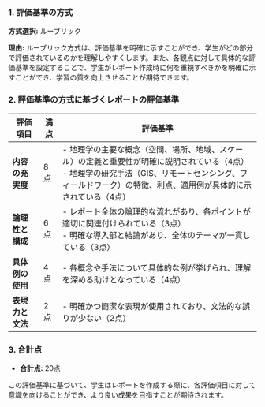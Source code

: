 ### 1. 評価基準の方式
**方式選択:** ルーブリック

**理由:** ルーブリック方式は、評価基準を明確に示すことができ、学生がどの部分で評価されているのかを理解しやすくします。また、各観点に対して具体的な評価基準を設定することで、学生がレポート作成時に何を重視すべきかを明確に示すことができ、学習の質を向上させることが期待できます。

### 2. 評価基準の方式に基づくレポートの評価基準

| 評価項目                     | 満点 | 評価基準                                                                                     |
|------------------------------|------|----------------------------------------------------------------------------------------------|
| **内容の充実度**             | 8点  | - 地理学の主要な概念（空間、場所、地域、スケール）の定義と重要性が明確に説明されている（4点）<br>- 地理学の研究手法（GIS、リモートセンシング、フィールドワーク）の特徴、利点、適用例が具体的に示されている（4点） |
| **論理性と構成**             | 6点  | - レポート全体の論理的な流れがあり、各ポイントが適切に関連付けられている（3点）<br>- 明確な導入部と結論があり、全体のテーマが一貫している（3点） |
| **具体例の使用**             | 4点  | - 各概念や手法について具体的な例が挙げられ、理解を深める助けとなっている（4点）                                          |
| **表現力と文法**             | 2点  | - 明確かつ簡潔な表現が使用されており、文法的な誤りが少ない（2点）                                                              |

### 3. 合計点
- **合計点:** 20点

この評価基準に基づいて、学生はレポートを作成する際に、各評価項目に対して意識を向けることができ、より良い成果を目指すことが期待されます。